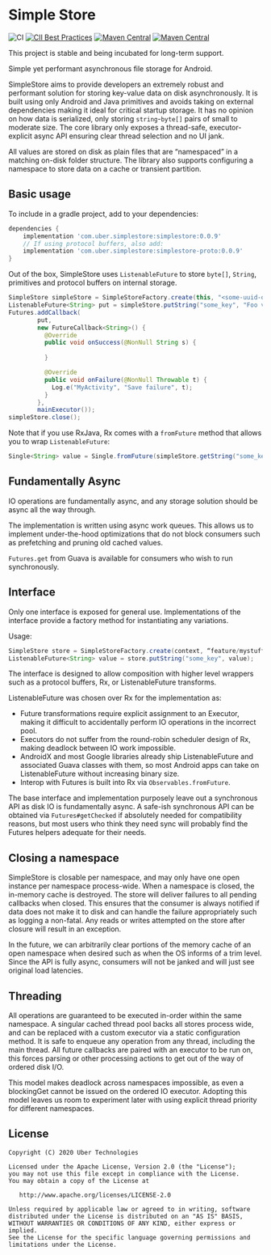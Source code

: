 # Simple Store
![CI](https://github.com/uber/simple-store/workflows/CI/badge.svg?branch=main)
[![CII Best Practices](https://bestpractices.coreinfrastructure.org/projects/3000/badge)](https://bestpractices.coreinfrastructure.org/projects/3000)
[![Maven Central](https://img.shields.io/maven-central/v/com.uber.simplestore/simplestore.svg)](https://search.maven.org/artifact/com.uber.simplestore/simplestore)
[![Maven Central](https://img.shields.io/maven-central/v/com.uber.simplestore/simplestore-proto.svg)](https://search.maven.org/artifact/com.uber.simplestore/simplestore-proto)

This project is stable and being incubated for long-term support.

Simple yet performant asynchronous file storage for Android.

SimpleStore aims to provide developers an extremely robust and performant solution for storing key-value data on disk asynchronously. It is built using only Android and Java primitives and avoids taking on external dependencies making it ideal for critical startup storage. It has no opinion on how data is serialized, only storing `string`-`byte[]` pairs of small to moderate size. The core library only exposes a thread-safe, executor-explicit async API ensuring clear thread selection and no UI jank.

All values are stored on disk as plain files that are “namespaced” in a matching on-disk folder structure. The library also supports configuring a namespace to store data on a cache or transient partition.

## Basic usage

To include in a gradle project, add to your dependencies:

```groovy
dependencies {
    implementation 'com.uber.simplestore:simplestore:0.0.9'
    // If using protocol buffers, also add:
    implementation 'com.uber.simplestore:simplestore-proto:0.0.9'
}
```

Out of the box, SimpleStore uses `ListenableFuture` to store `byte[]`, `String`, primitives and protocol buffers on internal storage. 
```java
SimpleStore simpleStore = SimpleStoreFactory.create(this, "<some-uuid-or-name>");
ListenableFuture<String> put = simpleStore.putString("some_key", "Foo value");
Futures.addCallback(
        put,
        new FutureCallback<String>() {
          @Override
          public void onSuccess(@NonNull String s) {
            
          }

          @Override
          public void onFailure(@NonNull Throwable t) {
            Log.e("MyActivity", "Save failure", t);
          }
        },
        mainExecutor());
simpleStore.close();
```

Note that if you use RxJava, Rx comes with a `fromFuture` method that allows you to wrap `ListenableFuture`:

```java
Single<String> value = Single.fromFuture(simpleStore.getString("some_key"));

```

## Fundamentally Async
IO operations are fundamentally async, and any storage solution should be async all the way through.

The implementation is written using async work queues. This allows us to implement under-the-hood optimizations that do not block consumers such as prefetching and pruning old cached values.

`Futures.get` from Guava is available for consumers who wish to run synchronously.

## Interface
Only one interface is exposed for general use. Implementations of the interface provide a factory method for instantiating any variations.

Usage:
```java
SimpleStore store = SimpleStoreFactory.create(context, “feature/mystuff”, NamespaceConfig.DEFAULT);
ListenableFuture<String> value = store.putString("some_key", value);
```

The interface is designed to allow composition with higher level wrappers such as a protocol buffers, Rx, or ListenableFuture transforms. 

ListenableFuture was chosen over Rx for the implementation as: 
* Future transformations require explicit assignment to an Executor, making it difficult to accidentally perform IO operations in the incorrect pool. 
* Executors do not suffer from the round-robin scheduler design of Rx, making deadlock between IO work impossible.
* AndroidX and most Google libraries already ship ListenableFuture and associated Guava classes with them, so most Android apps can take on ListenableFuture without increasing binary size.
* Interop with Futures is built into Rx via `Observables.fromFuture`.

The base interface and implementation purposely leave out a synchronous API as disk IO is fundamentally async. A safe-ish synchronous API can be obtained via `Futures#getChecked` if absolutely needed for compatibility reasons, but most users who think they need sync will probably find the Futures helpers adequate for their needs.

## Closing a namespace

SimpleStore is closable per namespace, and may only have one open instance per namespace process-wide. When a namespace is closed, the in-memory cache is destroyed. The store will deliver failures to all pending callbacks when closed. This ensures that the consumer is always notified if data does not make it to disk and can handle the failure appropriately such as logging a non-fatal. Any reads or writes attempted on the store after closure will result in an exception.

In the future, we can arbitrarily clear portions of the memory cache of an open namespace when desired such as when the OS informs of a trim level. Since the API is fully async, consumers will not be janked and will just see original load latencies.

## Threading

All operations are guaranteed to be executed in-order within the same namespace. A singular cached thread pool backs all stores process wide, and can be replaced with a custom executor via a static configuration method. It is safe to enqueue any operation from any thread, including the main thread. All future callbacks are paired with an executor to be run on, this forces parsing or other processing actions to get out of the way of ordered disk I/O.

This model makes deadlock across namespaces impossible, as even a blockingGet cannot be issued on the ordered IO executor. Adopting this model leaves us room to experiment later with using explicit thread priority for different namespaces.

## License

    Copyright (C) 2020 Uber Technologies

    Licensed under the Apache License, Version 2.0 (the "License");
    you may not use this file except in compliance with the License.
    You may obtain a copy of the License at

       http://www.apache.org/licenses/LICENSE-2.0

    Unless required by applicable law or agreed to in writing, software
    distributed under the License is distributed on an "AS IS" BASIS,
    WITHOUT WARRANTIES OR CONDITIONS OF ANY KIND, either express or implied.
    See the License for the specific language governing permissions and
    limitations under the License.


